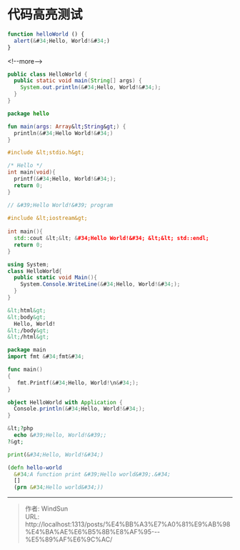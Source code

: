 # 代码高亮测试


```js
function helloWorld () {
  alert(&#34;Hello, World!&#34;)
}
```

&lt;!--more--&gt;

```java
public class HelloWorld {
  public static void main(String[] args) {
    System.out.println(&#34;Hello, World!&#34;);
  }
}
```

```kotlin
package hello

fun main(args: Array&lt;String&gt;) {
  println(&#34;Hello World!&#34;)
}
```

```c
#include &lt;stdio.h&gt;

/* Hello */
int main(void){
  printf(&#34;Hello, World!&#34;);
  return 0;
}
```

```cpp
// &#39;Hello World!&#39; program 
 
#include &lt;iostream&gt;
 
int main(){
  std::cout &lt;&lt; &#34;Hello World!&#34; &lt;&lt; std::endl;
  return 0;
}
```

```cs
using System;
class HelloWorld{
  public static void Main(){ 
    System.Console.WriteLine(&#34;Hello, World!&#34;);
  }
}
```

```html
&lt;html&gt;
&lt;body&gt;
  Hello, World!
&lt;/body&gt;
&lt;/html&gt;
```

```go
package main
import fmt &#34;fmt&#34;

func main() 
{
   fmt.Printf(&#34;Hello, World!\n&#34;);
}
```

```scala
object HelloWorld with Application {
  Console.println(&#34;Hello, World!&#34;);
}
```

```php
&lt;?php
  echo &#39;Hello, World!&#39;;
?&gt;
```

```python
print(&#34;Hello, World!&#34;) 
```

```clojure
(defn hello-world
  &#34;A function print &#39;Hello world&#39;.&#34;
  []
  (prn &#34;Hello world&#34;))
```

---

> 作者: WindSun  
> URL: http://localhost:1313/posts/%E4%BB%A3%E7%A0%81%E9%AB%98%E4%BA%AE%E6%B5%8B%E8%AF%95---%E5%89%AF%E6%9C%AC/  

